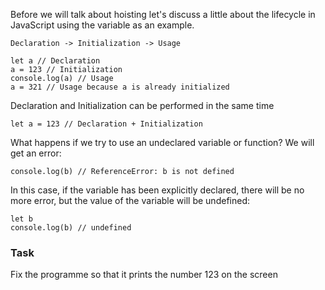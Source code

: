 Before we will talk about hoisting let's discuss a little about the lifecycle in JavaScript using the variable as an example.
```
Declaration -> Initialization -> Usage
```

```
let a // Declaration
a = 123 // Initialization
console.log(a) // Usage
a = 321 // Usage because a is already initialized
```

Declaration and Initialization can be performed in the same time
```
let a = 123 // Declaration + Initialization
```

What happens if we try to use an undeclared variable or function? We will get an error:
```
console.log(b) // ReferenceError: b is not defined
```

In this case, if the variable has been explicitly declared, there will be no more error, but the value of the variable will be undefined:
```
let b
console.log(b) // undefined
```

### Task
Fix the programme so that it prints the number 123 on the screen
